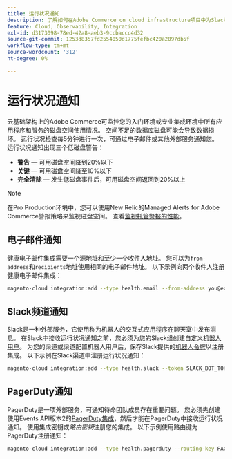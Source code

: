 ```yaml
---
title: 运行状况通知
description: 了解如何在Adobe Commerce on cloud infrastructure项目中为Slack、电子邮件和分页任务通知的磁盘空间使用情况配置。
feature: Cloud, Observability, Integration
exl-id: d3173098-78ed-42a8-aeb3-9ccbaccc4d32
source-git-commit: 1253d8357fd2554050d1775fefbc420a2097db5f
workflow-type: tm+mt
source-wordcount: '312'
ht-degree: 0%

---
```


# 运行状况通知

云基础架构上的Adobe Commerce可监控您的入门环境或专业集成环境中所有应用程序和服务的磁盘空间使用情况。 空间不足的数据库磁盘可能会导致数据损坏。 运行状况检查每5分钟进行一次，可通过电子邮件或其他外部服务通知您。 运行状况通知出现三个低磁盘警告：

- **警告** — 可用磁盘空间降到20%以下
- **关键** — 可用磁盘空间降至10%以下
- **完全清除** — 发生低磁盘事件后，可用磁盘空间返回到20%以上

>[!NOTE]
>
>在Pro Production环境中，您可以使用New Relic的Managed Alerts for Adobe Commerce警报策略来监视磁盘空间。 查看[监视托管警报的性能](../monitor/investigate-performance.md#monitor-performance-with-managed-alerts)。

## 电子邮件通知

健康电子邮件集成需要一个源地址和至少一个收件人地址。 您可以为`from-address`和`recipients`地址使用相同的电子邮件地址。 以下示例向两个收件人注册健康电子邮件集成：

```bash
magento-cloud integration:add --type health.email --from-address you@example.com --recipients them@example.com --recipients others@example.com
```

## Slack频道通知

Slack是一种外部服务，它使用称为机器人的交互式应用程序在聊天室中发布消息。 在Slack中接收运行状况通知之前，您必须为您的Slack组创建自定义[机器人用户](https://api.slack.com/bot-users)。 为您的渠道或渠道配置机器人用户后，保存Slack提供的[机器人令牌](https://api.slack.com/docs/token-types#bot)以注册集成。 以下示例在Slack渠道中注册运行状况通知：

```bash
magento-cloud integration:add --type health.slack --token SLACK_BOT_TOKEN --channel '#slack-channel-name'
```

## PagerDuty通知

PagerDuty是一项外部服务，可通知待命团队成员存在重要问题。 您必须先创建使用Events API版本2的[PagerDuty集成](https://developer.pagerduty.com/v2/docs/integrating)，然后才能在PagerDuty中接收运行状况通知。 使用集成密钥或&#x200B;_路由密钥_&#x200B;注册您的集成。 以下示例使用路由键为PagerDuty注册通知：

```bash
magento-cloud integration:add --type health.pagerduty --routing-key PAGERDUTY_ROUTING_KEY
```
